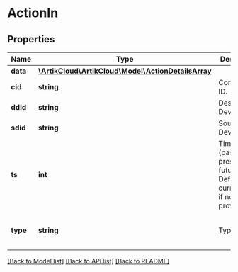 # ActionIn

## Properties
Name | Type | Description | Notes
------------ | ------------- | ------------- | -------------
**data** | [**\ArtikCloud\ArtikCloud\Model\ActionDetailsArray**](ActionDetailsArray.md) |  | [optional] 
**cid** | **string** | Confirmation ID. | [optional] 
**ddid** | **string** | Destination Device ID. | [optional] 
**sdid** | **string** | Source Device ID. | [optional] 
**ts** | **int** | Timestamp (past, present or future). Defaults to current time if not provided. | [optional] 
**type** | **string** | Type. | [optional] [default to 'action']

[[Back to Model list]](../README.md#documentation-for-models) [[Back to API list]](../README.md#documentation-for-api-endpoints) [[Back to README]](../README.md)


